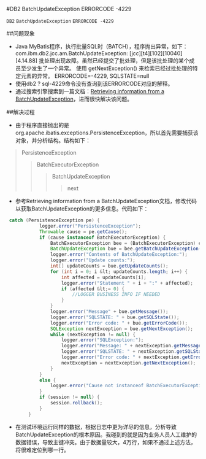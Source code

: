 #DB2 BatchUpdateException ERRORCODE -4229

`DB2` `BatchUpdateException` `ERRORCODE -4229`

##问题现象
* Java MyBatis程序，执行批量SQL时（BATCH），程序抛出异常，如下：<br>
  com.ibm.db2.jcc.am.BatchUpdateException: [jcc][t4][102][10040][4.14.88] 批处理出现故障。虽然已经提交了批处理，但是该批处理的某个成员至少发生了一个异常。
使用 getNextException() 来检索已经过批处理的特定元素的异常。 ERRORCODE=-4229, SQLSTATE=null
* 使用db2 ? sql-4229命令没有查询到该ERRORCODE对应的解释。
* 通过搜索引擎搜索到一篇文档：[Retrieving information from a BatchUpdateException](http://publib.boulder.ibm.com/infocenter/idshelp/v111/topic/com.ibm.jccids.doc/com.ibm.db2.luw.apdv.java.doc/doc/tjvjdbue.htm "Retrieving information from a BatchUpdateException")，进而很快解决该问题。

##解决过程

* 由于程序直接抛出的是org.apache.ibatis.exceptions.PersistenceException，所以首先需要捕获该对象，并分析结构。结构如下：

 >PersistenceException
 >>BatchExecutorException
 >>>BatchUpdateException
 >>>>next

* 参考Retrieving information from a BatchUpdateException文档，修改代码以获取BatchUpdateException的更多信息。代码如下：
``` java
 catch (PersistenceException pe) {
            logger.error("PersistenceException");
            Throwable cause = pe.getCause();
            if (cause instanceof BatchExecutorException) {
                BatchExecutorException bee = (BatchExecutorException) cause;
                BatchUpdateException bue = bee.getBatchUpdateException();
                logger.error("Contents of BatchUpdateException:");
                logger.error("Update counts:");
                int[] updateCounts = bue.getUpdateCounts();
                for (int i = 0; i &lt; updateCounts.length; i++) {
                    int affected = updateCounts[i];
                    logger.error("Statement " + i + ":" + affected);
                    if (affected &lt;= 0) {
                        //LOGGER BUSINESS INFO IF NEEDED
                    }
                }
                logger.error("Message" + bue.getMessage());
                logger.error("SQLSTATE: " + bue.getSQLState());
                logger.error("Error code: " + bue.getErrorCode());
                SQLException nextException = bue.getNextException();
                while (nextException != null) {
                    logger.error("SQLException:");
                    logger.error("Message: " + nextException.getMessage());
                    logger.error("SQLSTATE: " + nextException.getSQLState());
                    logger.error("Error code: " + nextException.getErrorCode());
                    nextException = nextException.getNextException();
                }
            }
            else {
                logger.error("Cause not instanceof BatchExecutorException. Message: " + cause.getMessage());
            }
            if (session != null) {
                session.rollback();
            }
        }
```
* 在测试环境运行同样的数据，根据日志中更为详尽的信息，分析导致BatchUpdateException的根本原因。我碰到的就是因为业务人员人工维护的数据错误，导致主键冲突。由于数据量较大，4万行，如果不通过上述方法，将很难定位到哪一行。

